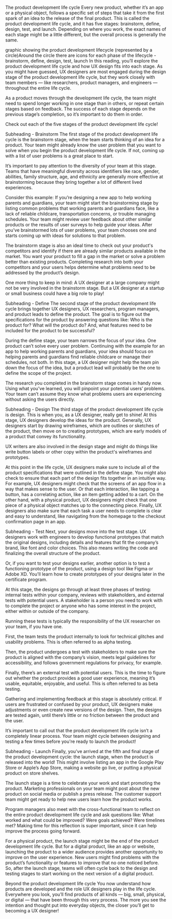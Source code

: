 The product development life cycle
Every new product, whether it’s an app or a physical object, follows a specific set of steps that take it from the first spark of an idea to the release of the final product. This is called the product development life cycle, and it has five stages: brainstorm, define, design, test, and launch. Depending on where you work, the exact names of each stage might be a little different, but the overall process is generally the same. 

graphic showing the product development lifecycle (represented by a circle)Around the circle there are icons for each phase of the lifecycle - brainstorm, define, design, test, launch
In this reading, you’ll explore the product development life cycle and how UX design fits into each stage. As you might have guessed, UX designers are most engaged during the design stage of the product development life cycle, but they work closely with team members — like researchers, product managers, and engineers — throughout the entire life cycle. 

As a product moves through the development life cycle, the team might need to spend longer working in one stage than in others, or repeat certain stages based on feedback. The success of each stage depends on the previous stage’s completion, so it’s important to do them in order. 

Check out each of the five stages of the product development life cycle!

Subheading - Brainstorm
The first stage of the product development life cycle is the brainstorm stage, when the team starts thinking of an idea for a product. Your team might already know the user problem that you want to solve when you begin the product development life cycle. If not, coming up with a list of user problems is a great place to start.

It’s important to pay attention to the diversity of your team at this stage. Teams that have meaningful diversity across identifiers like race, gender, abilities, family structure, age, and ethnicity are generally more effective at brainstorming because they bring together a lot of different lived experiences. 

Consider this example: If you’re designing a new app to help working parents and guardians, your team might start the brainstorming stage by listing common problems that working parents and guardians face, like a lack of reliable childcare, transportation concerns, or trouble managing schedules. Your team might review user feedback about other similar products or the results of user surveys to help guide your ideas. After you’ve brainstormed lots of user problems, your team chooses one and starts coming up with ideas for solutions to that problem. 

The brainstorm stage is also an ideal time to check out your product's competitors and identify if there are already similar products available in the market. You want your product to fill a gap in the market or solve a problem better than existing products. Completing research into both your competitors and your users helps determine what problems need to be addressed by the product’s design.

One more thing to keep in mind: A UX designer at a large company might not be very involved in the brainstorm stage. But a UX designer at a startup or small business could have a big role to play! 

Subheading - Define
The second stage of the product development life cycle brings together UX designers, UX researchers, program managers, and product leads to define the product. The goal is to figure out the specifications for the product by answering questions like: Who is the product for? What will the product do? And, what features need to be included for the product to be successful? 

During the define stage, your team narrows the focus of your idea. One product can’t solve every user problem. Continuing with the example for an app to help working parents and guardians, your idea should focus on helping parents and guardians find reliable childcare or manage their schedules, not both. In this stage, a UX designer might help the team pin down the focus of the idea, but a product lead will probably be the one to define the scope of the project. 

The research you completed in the brainstorm stage comes in handy now. Using what you've learned, you will pinpoint your potential users’ problems. Your team can’t assume they know what problems users are experiencing without asking the users directly. 

Subheading - Design
The third stage of the product development life cycle is design. This is when you, as a UX designer, really get to shine! At this stage, UX designers develop the ideas for the product. Generally, UX designers start by drawing wireframes, which are outlines or sketches of the product, then move on to creating prototypes, which are early models of a product that convey its functionality. 

UX writers are also involved in the design stage and might do things like write button labels or other copy within the product's wireframes and prototypes.

At this point in the life cycle, UX designers make sure to include all of the product specifications that were outlined in the define stage. You might also check to ensure that each part of the design fits together in an intuitive way. For example, UX designers might check that the screens of an app flow in a way that makes sense to the user. Or that each interaction, like tapping a button, has a correlating action, like an item getting added to a cart. On the other hand, with a physical product, UX designers might check that one piece of a physical object matches up to the connecting piece. Finally, UX designers also make sure that each task a user needs to complete is clear and easy to understand, like navigating from the homepage to the checkout confirmation page in an app.

Subheading - Test
Next, your designs move into the test stage. UX designers work with engineers to develop functional prototypes that match the original designs, including details and features that fit the company’s brand, like font and color choices. This also means writing the code and finalizing the overall structure of the product. 

Or, if you want to test your designs earlier, another option is to test a functioning prototype of the product, using a design tool like Figma or Adobe XD. You'll learn how to create prototypes of your designs later in the certificate program.

At this stage, the designs go through at least three phases of testing: internal tests within your company, reviews with stakeholders, and external tests with potential users. A stakeholder is a person you need to work with to complete the project or anyone who has some interest in the project, either within or outside of the company. 

Running these tests is typically the responsibility of the UX researcher on your team, if you have one. 

First, the team tests the product internally to look for technical glitches and usability problems. This is often referred to as alpha testing. 

Then, the product undergoes a test with stakeholders to make sure the product is aligned with the company’s vision, meets legal guidelines for accessibility, and follows government regulations for privacy, for example. 

Finally, there’s an external test with potential users. This is the time to figure out whether the product provides a good user experience, meaning it’s usable, equitable, enjoyable, and useful. This is often referred to as beta testing.

Gathering and implementing feedback at this stage is absolutely critical. If users are frustrated or confused by your product, UX designers make adjustments or even create new versions of the design. Then, the designs are tested again, until there’s little or no friction between the product and the user.

It’s important to call out that the product development life cycle isn’t a completely linear process. Your team might cycle between designing and testing a few times before you're ready to launch the product! 

Subheading - Launch
Finally, you’ve arrived at the fifth and final stage of the product development cycle: the launch stage, when the product is released into the world! This might involve listing an app in the Google Play Store or Apple’s App Store, making a website go live, or putting a physical product on store shelves. 

The launch stage is a time to celebrate your work and start promoting the product. Marketing professionals on your team might post about the new product on social media or publish a press release. The customer support team might get ready to help new users learn how the product works. 

Program managers also meet with the cross-functional team to reflect on the entire product development life cycle and ask questions like: What worked and what could be improved? Were goals achieved? Were timelines met? Making time for this reflection is super important, since it can help improve the process going forward. 

For a physical product, the launch stage might be the end of the product development life cycle. But for a digital product, like an app or website, launching the product to a wider audience provides another opportunity to improve on the user experience. New users might find problems with the product’s functionality or features to improve that no one noticed before. So, after the launch stage, teams will often cycle back to the design and testing stages to start working on the next version of a digital product.

Beyond the product development life cycle 
You now understand how products are developed and the role UX designers play in the life cycle. Everywhere you look, you’ll find products of all kinds — big, small, physical, or digital — that have been through this very process. The more you see the intention and thought put into everyday objects, the closer you’ll get to becoming a UX designer!

